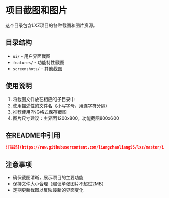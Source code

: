 # 项目截图和图片

这个目录包含LXZ项目的各种截图和图片资源。

## 目录结构

- `ui/` - 用户界面截图
- `features/` - 功能特性截图  
- `screenshots/` - 其他截图

## 使用说明

1. 将截图文件放在相应的子目录中
2. 使用描述性的文件名（小写字母，用连字符分隔）
3. 推荐使用PNG格式保存截图
4. 图片尺寸建议：主界面1200x800，功能截图800x600

## 在README中引用

```markdown
![描述](https://raw.githubusercontent.com/liangzhaoliang95/lxz/master/images/ui/图片名.png)
```

## 注意事项

- 确保截图清晰，展示项目的主要功能
- 保持文件大小合理（建议单张图片不超过2MB）
- 定期更新截图以反映最新的界面变化
